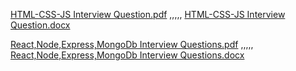 [HTML-CSS-JS Interview Question.pdf](https://github.com/mr-tnmy-srkr/javascript-prob-solving/files/13759463/HTML-CSS-JS.Interview.Question.pdf) ,,,,,
[HTML-CSS-JS Interview Question.docx](https://github.com/mr-tnmy-srkr/javascript-prob-solving/files/13759464/HTML-CSS-JS.Interview.Question.docx)

[React,Node,Express,MongoDb Interview Questions.pdf](https://github.com/mr-tnmy-srkr/javascript-prob-solving/files/13761964/React.Node.Express.MongoDb.Interview.Questions.pdf) ,,,,,
[React,Node,Express,MongoDb Interview Questions.docx](https://github.com/mr-tnmy-srkr/javascript-prob-solving/files/13761965/React.Node.Express.MongoDb.Interview.Questions.docx)
